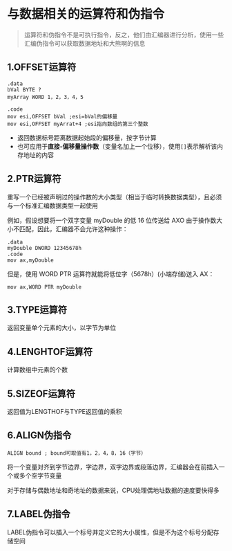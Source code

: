 # 与数据相关的运算符和伪指令

> 运算符和伪指令不是可执行指令，反之，他们由汇编器进行分析，使用一些汇编伪指令可以获取数据地址和大熊啊的信息



## 1.OFFSET运算符

```assembly
.data
bVal BYTE ?
myArray WORD 1，2，3，4，5

.code
mov esi,OFFSET bVal ;esi=bVal的偏移量
mov esi,OFFSET myArrat+4 ;esi指向数组的第三个整数
```

* 返回数据标号距离数据起始段的偏移量，按字节计算
* 也可应用于**直接-偏移量操作数**（变量名加上一个位移），使用`[]`表示解析该内存地址的内容



## 2.PTR运算符

重写一个已经被声明过的操作数的大小类型（相当于临时转换数据类型），且必须与一个标准汇编数据类型一起使用

例如，假设想要将一个双字变量 myDouble 的低 16 位传送给 AXO 由于操作数大小不匹配，因此，汇编器不会允许这种操作：

```assembly
.data
myDouble DWORD 12345678h
.code
mov ax,myDouble
```

但是，使用 WORD PTR 运算符就能将低位字（5678h）(小端存储)送入 AX：

```assembly
mov ax,WORD PTR myDouble
```



## 3.TYPE运算符

返回变量单个元素的大小，以字节为单位



## 4.LENGHTOF运算符

计算数组中元素的个数



## 5.SIZEOF运算符

返回值为LENGTHOF与TYPE返回值的乘积



## 6.ALIGN伪指令

```
ALIGN bound ; bound可取值有1，2，4，8，16（字节）
```

将一个变量对齐到字节边界，字边界，双字边界或段落边界，汇编器会在前插入一个或多个空字节变量

对于存储与偶数地址和奇地址的数据来说，CPU处理偶地址数据的速度要快得多



## 7.LABEL伪指令

LABEL伪指令可以插入一个标号并定义它的大小属性，但是不为这个标号分配存储空间